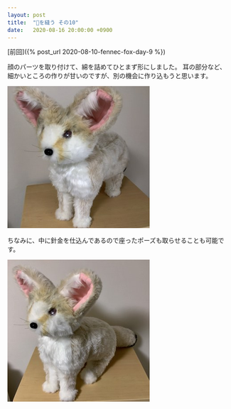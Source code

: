 ```yaml
---
layout: post
title:  "🦊を縫う その10"
date:   2020-08-16 20:00:00 +0900
---
```


[前回]({% post_url 2020-08-10-fennec-fox-day-9 %})

顔のパーツを取り付けて、綿を詰めてひとまず形にしました。
耳の部分など、細かいところの作りが甘いのですが、別の機会に作り込もうと思います。

![立ち](/assets/img/fennec-fox/23-fennec-fox-v1-stand.jpg)

ちなみに、中に針金を仕込んであるので座ったポーズも取らせることも可能です。

![座り](/assets/img/fennec-fox/24-fennec-fox-v1-sit.jpg)



